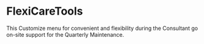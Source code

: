 # FlexiCareTools
This Customize menu for convenient and flexibility during the Consultant go on-site support for the Quarterly Maintenance.
